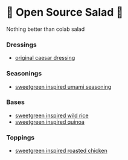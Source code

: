 # 🥗 Open Source Salad 🥗

Nothing better than colab salad

### Dressings

- [original caesar dressing]()

### Seasonings

- [sweetgreen inspired umami seasoning](seasonings/sweetgreen-inspired-umami.md)

### Bases

- [sweetgreen inspired wild rice]()
- [sweetgreen inspired quinoa]()

### Toppings

- [sweetgreen inspired roasted chicken](toppings/sweetgreen-roasted-chicken.md)
